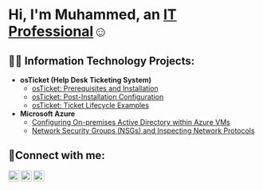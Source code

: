 <h1>Hi, I'm Muhammed, an <a href="https://linkedin.com/in/muhammedsaid/">IT Professional</a>☺</h1>

<h2>👨‍💻 Information Technology Projects:</h2>

- <b>osTicket (Help Desk Ticketing System)</b>
  - [osTicket: Prerequisites and Installation](https://github.com/makaidsaid/osticket-prereqs)
  - [osTicket: Post-Installation Configuration]()
  - [osTicket: Ticket Lifecycle Examples]()
- <b>Microsoft Azure</b>
  - [Configuring On-premises Active Directory within Azure VMs]()
  - [Network Security Groups (NSGs) and Inspecting Network Protocols]()

<h2>🤳Connect with me:</h2>

[<img align="left" alt="Muhammed | Twitter" width="22px" src="https://cdn.jsdelivr.net/npm/simple-icons@v3/icons/twitter.svg" />][twitter]
[<img align="left" alt="Muhammed | LinkedIn" width="22px" src="https://cdn.jsdelivr.net/npm/simple-icons@v3/icons/linkedin.svg" />][linkedin]
[<img align="left" alt="Muhammed | Instagram" width="22px" src="https://cdn.jsdelivr.net/npm/simple-icons@v3/icons/instagram.svg" />][instagram]

[twitter]: https://twitter.com/MakaidMuhammed
[instagram]:https://www.instagram.com/muhammedmakaid/
[linkedin]: https://www.linkedin.com/in/muhammedsaid/
